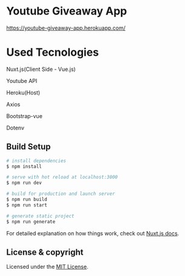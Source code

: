 # Youtube Giveaway App
https://youtube-giveaway-app.herokuapp.com/

# Used Tecnologies
Nuxt.js(Client Side - Vue.js)

Youtube API

Heroku(Host)

Axios

Bootstrap-vue

Dotenv

## Build Setup

```bash
# install dependencies
$ npm install

# serve with hot reload at localhost:3000
$ npm run dev

# build for production and launch server
$ npm run build
$ npm run start

# generate static project
$ npm run generate
```

For detailed explanation on how things work, check out [Nuxt.js docs](https://nuxtjs.org).

## License & copyright

Licensed under the [MIT License](LICENSE).